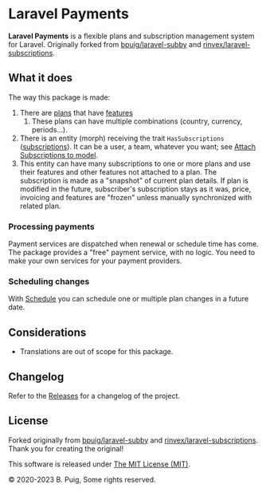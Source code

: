 # Laravel Payments

**Laravel Payments** is a flexible plans and subscription management system for Laravel. Originally forked
from [bpuig/laravel-subby](https://github.com/bpuig/laravel-subby) and [rinvex/laravel-subscriptions](https://github.com/rinvex/laravel-subscriptions).

## What it does

The way this package is made:

1. There are [plans](models/plan-model.md) that have [features](models/plan-feature-model.md)
   1. These plans can have multiple combinations (country, currency, periods...).
2. There is an entity (morph) receiving the
   trait `HasSubscriptions` ([subscriptions](models/plan-subscription-model.md)). It can be a user, a team, whatever you
   want; see [Attach Subscriptions to model](install/#attach-subscription).
3. This entity can have many subscriptions to one or more plans and use their features and other features not attached
   to a plan. The subscription is made as a "snapshot" of current plan details. If plan is modified in the future,
   subscriber's subscription stays as it was, price, invoicing and features are "frozen" unless manually synchronized
   with related plan.

### Processing payments <Badge text="new in v6.0" type="tip"/>
Payment services are dispatched when renewal or schedule time has come. The package provides a "free" payment service,
with no logic. You need to make your own services for your payment providers.

### Scheduling changes
With [Schedule](models/plan-subscription-schedule-model.md) you can schedule one or multiple plan changes in a future date.

## Considerations

- Translations are out of scope for this package.

## Changelog

Refer to the [Releases](https://github.com/snowsoft/laravel-payments/releases) for a changelog of the project.

## License

Forked originally from [bpuig/laravel-subby](https://github.com/bpuig/laravel-subby) and [rinvex/laravel-subscriptions](https://github.com/rinvex/laravel-subscriptions). Thank you for
creating the original!

This software is released under [The MIT License (MIT)](LICENSE.md).

&copy; 2020-2023 B. Puig, Some rights reserved.
